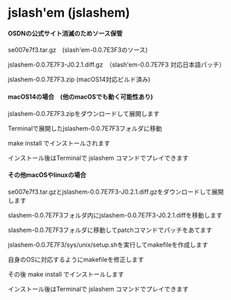 # jslash'em (jslashem)
#### OSDNの公式サイト消滅のためソース保管

se007e7f3.tar.gz　(slash'em-0.0.7E3F3のソース)

jslashem-0.0.7E7F3-J0.2.1.diff.gz　（slash'em-0.0.7E7F3 対応日本語パッチ）

jslashem-0.0.7E7F3.zip (macOS14対応ビルド済み)

#### macOS14の場合　(他のmacOSでも動く可能性あり)


jslashem-0.0.7E7F3.zipをダウンロードして展開します

Terminalで展開したjslashem-0.0.7E7F3フォルダに移動

make install でインストールされます

インストール後はTerminalで jslashem コマンドでプレイできます

#### その他macOSやlinuxの場合

se007e7f3.tar.gzとjslashem-0.0.7E7F3-J0.2.1.diff.gzをダウンロードして展開します

slashem-0.0.7E7F3フォルダ内にjslashem-0.0.7E7F3-J0.2.1.diffを移動します

slashem-0.0.7E7F3フォルダに移動してpatchコマンドでパッチをあてます

jslashem-0.0.7E7F3/sys/unix/setup.shを実行してmakefileを作成します

自身のOSに対応するようにmakefileを修正します

その後 make install でインストールします

インストール後はTerminalで jslashem コマンドでプレイできます
